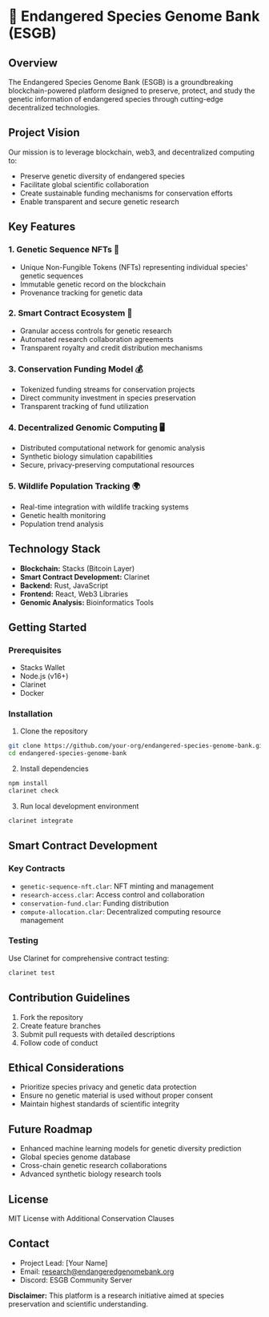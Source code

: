 # 🧬 Endangered Species Genome Bank (ESGB)

## Overview

The Endangered Species Genome Bank (ESGB) is a groundbreaking blockchain-powered platform designed to preserve, protect, and study the genetic information of endangered species through cutting-edge decentralized technologies.

## Project Vision

Our mission is to leverage blockchain, web3, and decentralized computing to:
- Preserve genetic diversity of endangered species
- Facilitate global scientific collaboration
- Create sustainable funding mechanisms for conservation efforts
- Enable transparent and secure genetic research

## Key Features

### 1. Genetic Sequence NFTs 🔬
- Unique Non-Fungible Tokens (NFTs) representing individual species' genetic sequences
- Immutable genetic record on the blockchain
- Provenance tracking for genetic data

### 2. Smart Contract Ecosystem 📜
- Granular access controls for genetic research
- Automated research collaboration agreements
- Transparent royalty and credit distribution mechanisms

### 3. Conservation Funding Model 💰
- Tokenized funding streams for conservation projects
- Direct community investment in species preservation
- Transparent tracking of fund utilization

### 4. Decentralized Genomic Computing 🖥️
- Distributed computational network for genomic analysis
- Synthetic biology simulation capabilities
- Secure, privacy-preserving computational resources

### 5. Wildlife Population Tracking 🌍
- Real-time integration with wildlife tracking systems
- Genetic health monitoring
- Population trend analysis

## Technology Stack

- **Blockchain:** Stacks (Bitcoin Layer)
- **Smart Contract Development:** Clarinet
- **Backend:** Rust, JavaScript
- **Frontend:** React, Web3 Libraries
- **Genomic Analysis:** Bioinformatics Tools

## Getting Started

### Prerequisites
- Stacks Wallet
- Node.js (v16+)
- Clarinet
- Docker

### Installation

1. Clone the repository
```bash
git clone https://github.com/your-org/endangered-species-genome-bank.git
cd endangered-species-genome-bank
```

2. Install dependencies
```bash
npm install
clarinet check
```

3. Run local development environment
```bash
clarinet integrate
```

## Smart Contract Development

### Key Contracts
- `genetic-sequence-nft.clar`: NFT minting and management
- `research-access.clar`: Access control and collaboration
- `conservation-fund.clar`: Funding distribution
- `compute-allocation.clar`: Decentralized computing resource management

### Testing
Use Clarinet for comprehensive contract testing:
```bash
clarinet test
```

## Contribution Guidelines

1. Fork the repository
2. Create feature branches
3. Submit pull requests with detailed descriptions
4. Follow code of conduct

## Ethical Considerations

- Prioritize species privacy and genetic data protection
- Ensure no genetic material is used without proper consent
- Maintain highest standards of scientific integrity

## Future Roadmap

- Enhanced machine learning models for genetic diversity prediction
- Global species genome database
- Cross-chain genetic research collaborations
- Advanced synthetic biology research tools

## License

MIT License with Additional Conservation Clauses

## Contact

- Project Lead: [Your Name]
- Email: research@endangeredgenomebank.org
- Discord: ESGB Community Server

**Disclaimer:** This platform is a research initiative aimed at species preservation and scientific understanding.
